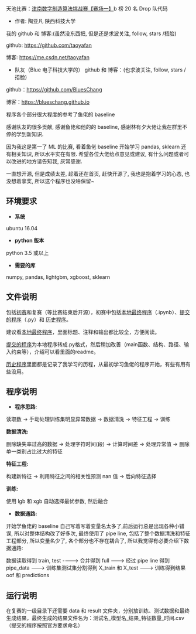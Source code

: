 天池比赛：[津南数字制造算法挑战赛【赛场一】](https://tianchi.aliyun.com/competition/entrance/231695/introduction)b 榜 20 名 Drop 队代码

+ 作者: 陶亚凡 陕西科技大学

我的 github 和 博客:(虽然没东西把, 但是还是求波关注, follow, stars /捂脸)

github: https://github.com/taoyafan

博客: https://me.csdn.net/taoyafan

+ 队友（Blue 电子科技大学的） github 和 博客：(也求波关注, follow, stars /捂脸)

github：https://github.com/BluesChang

博客：https://blueschang.github.io

程序各个部分很大程度的参考了鱼佬的 baseline

感谢队友的很多贡献, 感谢鱼佬和他的的 baseline, 感谢林有夕大佬让我在群里不停的学到新知识.

因为我这是第一了 ML 的比赛, 看着鱼佬 baseline 开始学习 pandas, sklearn 还有相关知识, 所以水平实在有限. 希望各位大佬给点意见或建议, 有什么问题或者可以改进的地方请告知我, 灰常感谢. 

一直想开源, 但是成绩太差, 趁着还在首页, 赶快开源了, 我也是抱着学习的心态, 也没想着拿奖, 所以这个程序也没啥保留~

## 环境要求

+ __系统__

ubuntu 16.04

+ __python 版本__

python 3.5 或以上

+ __需要的库__

numpy, pandas, lightgbm, xgboost, sklearn

## 文件说明

包括[初赛](https://github.com/taoyafan/jinnan/tree/master/%E5%88%9D%E8%B5%9B)和复赛（等比赛结束后开源），初赛中包括[本地最终程序](https://github.com/taoyafan/jinnan/blob/master/%E5%88%9D%E8%B5%9B/%E6%9C%80%E7%BB%88%E7%A8%8B%E5%BA%8F.ipynb)（.ipynb）、[提交的程序](https://github.com/taoyafan/jinnan/tree/master/%E5%88%9D%E8%B5%9B/%E6%B4%A5%E5%8D%97%E6%95%B0%E5%AD%97%E5%88%B6%E9%80%A0%E7%AE%97%E6%B3%95%E6%8C%91%E6%88%98%E8%B5%9B%2B20%2BDrop)（.py）和 [历史程序](https://github.com/taoyafan/jinnan/tree/master/%E5%88%9D%E8%B5%9B/history)。

建议看[本地最终程序](https://github.com/taoyafan/jinnan/blob/master/%E5%88%9D%E8%B5%9B/%E6%9C%80%E7%BB%88%E7%A8%8B%E5%BA%8F.ipynb)，里面标题、注释和输出都比较全，方便阅读。

[提交的程序](https://github.com/taoyafan/jinnan/tree/master/%E5%88%9D%E8%B5%9B/%E6%B4%A5%E5%8D%97%E6%95%B0%E5%AD%97%E5%88%B6%E9%80%A0%E7%AE%97%E6%B3%95%E6%8C%91%E6%88%98%E8%B5%9B%2B20%2BDrop)为本地程序转成.py格式，然后稍加改善（main函数、结构、路径、输入约束等），介绍可以看里面的readme。

 [历史程序](https://github.com/taoyafan/jinnan/tree/master/%E5%88%9D%E8%B5%9B/history)里面都是记录了我学习的历程，从最初学习鱼佬的程序开始，有些有用有些没用。

## 程序说明

+ __程序思路:__ 

读取数 -> 手动处理训练集明显异常数据 -> 数据清洗 -> 特征工程 -> 训练

__数据清洗:__

删除缺失率过高的数据 -> 处理字符时间(段) -> 计算时间差 -> 处理异常值 -> 删除单一类别占比过大的特征

__特征工程:__

构建新特征 -> 利用特征之间的相关性预测 nan 值 -> 后向特征选择

__训练:__

使用 lgb 和 xgb 自动选择最优参数, 然后融合

+ __数据通路:__

开始学鱼佬的 baseline 自己写着写着变量名太多了,前后运行总是出现各种小错误, 所以对整体结构改了好多次, 最终使用了 pipe line, 包括了整个数据清洗和特征工程部分, 所以变量名少了, 各个部分也不存在耦合了, 所以我觉得有必要介绍下数据通路:

数据读取得到 train, test ----> 合并得到 full ---> 经过 pipe line 得到 pipe_data ---> 训练集测试集分割得到 X_train 和 X_test ---> 训练得到结果 oof 和 predictions

## 运行说明

在复赛的一级目录下还需要 data 和 result 文件夹，分别放训练、测试数据和最终生成结果，最终生成的结果文件名为：测试名\_模型名\_结果\_特征数量_时间.csv（提交的程序按照官方要求命名）